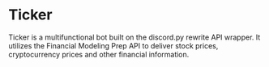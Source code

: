 # Ticker

Ticker is a multifunctional bot built on the discord.py rewrite API wrapper. It utilizes the Financial Modeling Prep API to deliver stock prices, cryptocurrency prices and other financial information.
